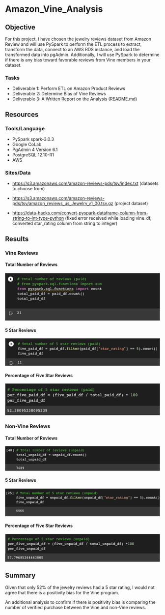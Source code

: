 # Amazon_Vine_Analysis

## Objective 
For this project, I have chosen the jewelry reviews dataset from Amazon Review and will use PySpark to perform the ETL process to extract, transform the data, connect to an AWS RDS instance, and load the transformed data into pgAdmin.  Additionally, I will use PySpark to determine if there is any bias toward favorable reviews from Vine members in your dataset.  


### Tasks
- Deliverable 1: Perform ETL on Amazon Product Reviews
- Deliverable 2: Determine Bias of Vine Reviews
- Deliverable 3: A Written Report on the Analysis (README.md)

## Resources
### Tools/Language
- PySpark spark-3.0.3
- Google CoLab
- PgAdmin 4 Version 6.1
- PostgreSQL 12.10-R1 
- AWS

### Sites/Data
- https://s3.amazonaws.com/amazon-reviews-pds/tsv/index.txt (datasets to choose from)

- https://s3.amazonaws.com/amazon-reviews-pds/tsv/amazon_reviews_us_Jewelry_v1_00.tsv.gz (project dataset)

- https://data-hacks.com/convert-pyspark-dataframe-column-from-string-to-int-type-python (fixed error received while loading vine_df, converted star_rating column from string to integer)



## Results

### Vine Reviews

#### Total Number of Reviews

![Getting Started](images/total_paid.png)

#### 5 Star Reviews

![Getting Started](images/five_paid.png)

#### Percentage of Five Star Reviews

![Getting Started](images/per_paid.png)

### Non-Vine Reviews

#### Total Number of Reviews

![Getting Started](images/total_unpaid.png)

#### 5 Star Reviews

![Getting Started](images/five_unpaid.png)

#### Percentage of Five Star Reviews

![Getting Started](images/per_unpaid.png)

## Summary

Given that only 52% of the jewelry reviews had a 5 star rating, I would not agree that there is a positivity bias for the Vine program.  

An additional analysis to confirm if there is positivity bias is comparing the number of verified purchase between the Vine and non-Vine reviews.